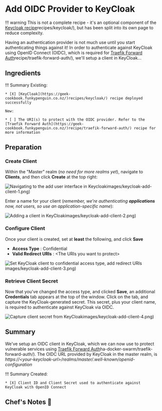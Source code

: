 # Add OIDC Provider to KeyCloak

!!! warning
    This is not a complete recipe - it's an optional component of the [Keycloak recipe](https://geek-cookbook.funkypenguin.co.nz/)recipes/keycloak/), but has been split into its own page to reduce complexity.

Having an authentication provider is not much use until you start authenticating things against it! In order to authenticate against KeyCloak using OpenID Connect (OIDC), which is required for [Traefik Forward Auth](https://geek-cookbook.funkypenguin.co.nz/)recipe/traefik-forward-auth/), we'll setup a client in KeyCloak...

## Ingredients

!!! Summary
    Existing:

    * [X] [KeyCloak](https://geek-cookbook.funkypenguin.co.nz/)recipes/keycloak/) recipe deployed successfully

    New:

    * [ ] The URI(s) to protect with the OIDC provider. Refer to the [Traefik Forward Auth](https://geek-cookbook.funkypenguin.co.nz/)recipe/traefik-forward-auth/) recipe for more information  

## Preparation 

### Create Client

Within the "Master" realm (*no need for more realms yet*), navigate to **Clients**, and then click **Create** at the top right:

![Navigating to the add user interface in Keycloak](https://geek-cookbook.funkypenguin.co.nz/)images/keycloak-add-client-1.png)

Enter a name for your client (*remember, we're authenticating **applications** now, not users, so use an application-specific name*):

![Adding a client in KeyCloak](https://geek-cookbook.funkypenguin.co.nz/)images/keycloak-add-client-2.png)

### Configure Client

Once your client is created, set at **least** the following, and click **Save**

* **Access Type** : Confidential
* **Valid Redirect URIs** : <The URIs you want to protect\>

![Set KeyCloak client to confidential access type, add redirect URIs](https://geek-cookbook.funkypenguin.co.nz/)images/keycloak-add-client-3.png)

### Retrieve Client Secret

Now that you've changed the access type, and clicked **Save**, an additional **Credentials** tab appears at the top of the window. Click on the tab, and capture the KeyCloak-generated secret. This secret, plus your client name, is required to authenticate against KeyCloak via OIDC.

![Capture client secret from KeyCloak](https://geek-cookbook.funkypenguin.co.nz/)images/keycloak-add-client-4.png)

## Summary

We've setup an OIDC client in KeyCloak, which we can now use to protect vulnerable services using [Traefik Forward Auth](https://geek-cookbook.funkypenguin.co.nz/)ha-docker-swarm/traefik-forward-auth/). The OIDC URL provided by KeyCloak in the master realm, is *https://<your-keycloak-url\>/realms/master/.well-known/openid-configuration*

!!! Summary
    Created:

    * [X] Client ID and Client Secret used to authenticate against KeyCloak with OpenID Connect

## Chef's Notes 📓
